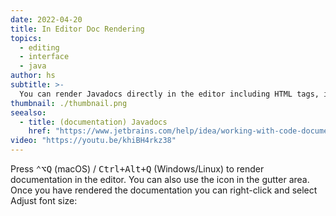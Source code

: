 ```yaml
---
date: 2022-04-20
title: In Editor Doc Rendering
topics:
  - editing
  - interface
  - java
author: hs
subtitle: >-
  You can render Javadocs directly in the editor including HTML tags, images and links.
thumbnail: ./thumbnail.png
seealso:
  - title: (documentation) Javadocs
    href: "https://www.jetbrains.com/help/idea/working-with-code-documentation.html"
video: "https://youtu.be/khiBH4rkz38"
---
```


Press <kbd>⌃⌥Q</kbd> (macOS) / <kbd>Ctrl+Alt+Q</kbd> (Windows/Linux) to render documentation in the editor. You can also use the icon in the gutter area. Once you have rendered the documentation you can right-click and select Adjust font size:

